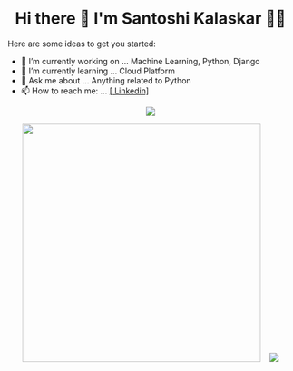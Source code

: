 <h1 align='center'>
  Hi there 👋 I'm  Santoshi Kalaskar  👨‍💻
</h1>

Here are some ideas to get you started:

- 🔭 I’m currently working on ... Machine Learning, Python, Django
- 🌱 I’m currently learning ... Cloud Platform
- 💬 Ask me about ... Anything related to Python
- 📫 How to reach me: ... <a href="https://www.linkedin.com/in/santoshi-kalaskar/"> [ Linkedin]

<p align='center'>
  <a href="https://www.linkedin.com/in/shritejmayekar/">
    <img src="https://img.shields.io/badge/linkedin-%230077B5.svg?&style=for-the-badge&logo=linkedin&logoColor=white" />
  </a>
</p>

<p align='center'>
  <a href="#"><img src="https://github-readme-stats.vercel.app/api?username=shritejmayekar&show_icons=true&count_private=true&theme=dark"  width="420"></a>
  &nbsp;&nbsp;
    <a href="#"><img src="https://github-readme-stats.vercel.app/api/top-langs/?username=shritejmayekar&layout=compact&theme=dark"></a>
</p>
